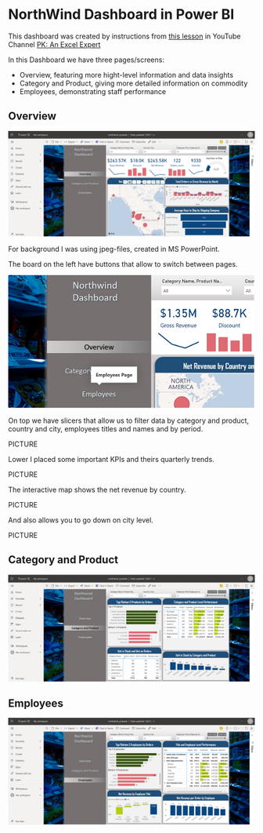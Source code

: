# NorthWind Dashboard in Power BI

This dashboard was created by instructions from [this lesson](https://www.youtube.com/watch?v=czON7fhEuYI&t=1599s) in YouTube Channel [PK: An Excel Expert](https://www.youtube.com/c/PKAnExcelExpert/about)

In this Dashboard we have three pages/screens:
- Overview, featuring more hight-level information and data insights
- Category and Product, giving more detailed information on commodity
- Employees, demonstrating staff performance

## Overview

![NorthWind Dashboard / Overview](https://github.com/asyaparfenova/dashboard_NorthWind_Database/blob/main/images/NW_PowerBI_scrn1.png?raw=true "NorthWind Dashboard / Overview")

For background I was using jpeg-files, created in MS PowerPoint.

The board on the left have buttons that allow to switch between pages.

![Dashboard Detail / Button](https://github.com/asyaparfenova/dashboard_NorthWind_Database/blob/main/images/NW_PowerBI_page_buttons.png?raw=true "Dashboard Detail / Button")

On top we have slicers that allow us to filter data by category and product, country and city, employees titles and names and by period.

PICTURE

Lower I placed some important KPIs and theirs quarterly trends.

PICTURE

The interactive map shows the net revenue by country.

PICTURE

And also allows you to go down on city level.

PICTURE

## Category and Product

![NorthWind Dashboard / Category and Product](https://github.com/asyaparfenova/dashboard_NorthWind_Database/blob/main/images/NW_PowerBI_scrn2.png?raw=true "NorthWind Dashboard / Category and Product")

## Employees

![NorthWind Dashboard / Employees](https://github.com/asyaparfenova/dashboard_NorthWind_Database/blob/main/images/NW_PowerBI_scrn3.png?raw=true "NorthWind Dashboard / Employees")

